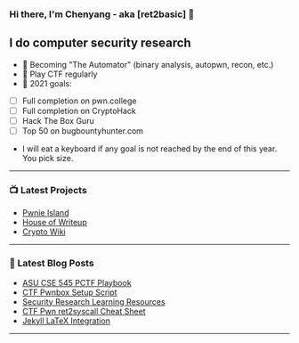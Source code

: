 ### Hi there, I'm Chenyang - aka [ret2basic] 👋

## I do computer security research

- 🤖 Becoming "The Automator" (binary analysis, autopwn, recon, etc.)
- 🚩 Play CTF regularly
- 🥅 2021 goals:

- [ ] Full completion on pwn.college
- [ ] Full completion on CryptoHack
- [ ] Hack The Box Guru
- [ ] Top 50 on bugbountyhunter.com

- I will eat a keyboard if any goal is not reached by the end of this year. You pick size.

---

### 📺 Latest Projects

<!-- PROJECTS:START -->
- [Pwnie Island](https://ctftime.org/team/117561)
- [House of Writeup](https://github.com/Pwnie-Island/House-of-Writeup)
- [Crypto Wiki](https://crypto.ret2basic.com)
<!-- PROJECTS:END -->

---

### 📕 Latest Blog Posts

<!-- BLOG-POST-LIST:START -->
- [ASU CSE 545 PCTF Playbook](https://www.ret2basic.com/blog/asu-cse-545-pctf-playbook)
- [CTF Pwnbox Setup Script](https://www.ret2basic.com/blog/ctf-pwnbox-setup-script)
- [Security Research Learning Resources](https://www.ret2basic.com/blog/ctf-learning-resources)
- [CTF Pwn ret2syscall Cheat Sheet](https://www.ret2basic.com/blog/ctf-pwn-ret2syscall-cheat-sheet)
- [Jekyll LaTeX Integration](https://www.ret2basic.com/blog/jekyll-latex-integration)
<!-- BLOG-POST-LIST:END -->

---

[website]: https://www.ret2basic.com
[twitter]: https://twitter.com/ret2basic
